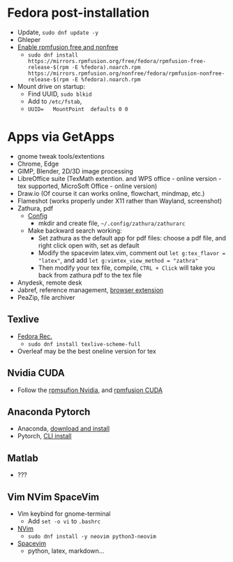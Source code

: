 # Fedora post-installation
- Update, `sudo dnf update -y`
- Ghleper
- [Enable rpmfusion free and nonfree](https://rpmfusion.org/Configuration)
  - `sudo dnf install https://mirrors.rpmfusion.org/free/fedora/rpmfusion-free-release-$(rpm -E %fedora).noarch.rpm https://mirrors.rpmfusion.org/nonfree/fedora/rpmfusion-nonfree-release-$(rpm -E %fedora).noarch.rpm`
- Mount drive on startup:
  - Find UUID, `sudo blkid`
  - Add to `/etc/fstab`,
  - `UUID=   MountPoint  defaults 0 0`

# Apps via GetApps
- gnome tweak tools/extentions
- Chrome, Edge
- GIMP, Blender, 2D/3D image processing
- LibreOffice suite (TexMath extention. and WPS office - online version - tex supported, MicroSoft Office - online version)
- Draw.io (Of course it can works online, flowchart, mindmap, etc.)
- Flameshot (works properly under X11 rather than Wayland, screenshot)
- Zathura, pdf
  - [Config](https://gist.github.com/michaelmrose/9595075b43f24aa903fa)
    - mkdir and create file, `~/.config/zathura/zathurarc`
  - Make backward search working:
    - Set zathura as the default app for pdf files: choose a pdf file, and right click open with, set as default
    - Modify the spacevim latex.vim, comment out `let g:tex_flavor = "latex"`, and add `let g:vimtex_view_method = "zathra"`
    - Then modify your tex file, compile, `CTRL + Click` will take you back from zathura pdf to the tex file
- Anydesk, remote desk
- Jabref, reference management, [browser extension](https://docs.jabref.org/collect/jabref-browser-extension)
- PeaZip, file archiver

## Texlive

- [Fedora Rec.](https://docs.fedoraproject.org/en-US/neurofedora/latex/)
  - `sudo dnf install texlive-scheme-full`
- Overleaf may be the best oneline version for tex

## Nvidia CUDA
- Follow the [rpmsufion Nvidia](https://rpmfusion.org/Howto/NVIDIA), and [rpmfusion CUDA](https://rpmfusion.org/Howto/CUDA)

## Anaconda Pytorch
- Anaconda, [download and install](https://www.anaconda.com/download/success)
- Pytorch, [CLI install](https://pytorch.org/get-started/locally/)

## Matlab
- ???

## Vim NVim SpaceVim
- Vim keybind for gnome-terminal
  - Add `set -o vi` to `.bashrc`
- [NVim](https://github.com/neovim/neovim/blob/master/INSTALL.md)
  - `sudo dnf install -y neovim python3-neovim`
- [Spacevim](https://spacevim.org/)
  - python, latex, markdown...
